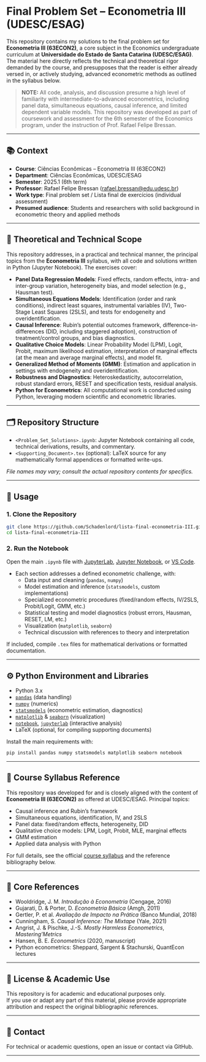 # Final Problem Set – Econometria III (UDESC/ESAG)

This repository contains my solutions to the final problem set for **Econometria III (63ECON2)**, a core subject in the Economics undergraduate curriculum at **Universidade do Estado de Santa Catarina (UDESC/ESAG)**. The material here directly reflects the technical and theoretical rigor demanded by the course, and presupposes that the reader is either already versed in, or actively studying, advanced econometric methods as outlined in the syllabus below.

> **NOTE:** All code, analysis, and discussion presume a high level of familiarity with intermediate-to-advanced econometrics, including panel data, simultaneous equations, causal inference, and limited dependent variable models. This repository was developed as part of coursework and assessment for the 6th semester of the Economics program, under the instruction of Prof. Rafael Felipe Bressan.

---

## 📚 Context

- **Course**: Ciências Econômicas – Econometria III (63ECON2)
- **Department**: Ciências Econômicas, UDESC/ESAG
- **Semester**: 2025.1 (6th term)
- **Professor**: Rafael Felipe Bressan ([rafael.bressan@edu.udesc.br](mailto:rafael.bressan@edu.udesc.br))
- **Work type**: Final problem set / Lista final de exercícios (individual assessment)
- **Presumed audience**: Students and researchers with solid background in econometric theory and applied methods

---

## 🧠 Theoretical and Technical Scope

This repository addresses, in a practical and technical manner, the principal topics from the **Econometria III** syllabus, with all code and solutions written in Python (Jupyter Notebook). The exercises cover:

- **Panel Data Regression Models**: Fixed effects, random effects, intra- and inter-group variation, heterogeneity bias, and model selection (e.g., Hausman test).
- **Simultaneous Equations Models**: Identification (order and rank conditions), indirect least squares, instrumental variables (IV), Two-Stage Least Squares (2SLS), and tests for endogeneity and overidentification.
- **Causal Inference**: Rubin’s potential outcomes framework, difference-in-differences (DID, including staggered adoption), construction of treatment/control groups, and bias diagnostics.
- **Qualitative Choice Models**: Linear Probability Model (LPM), Logit, Probit, maximum likelihood estimation, interpretation of marginal effects (at the mean and average marginal effects), and model fit.
- **Generalized Method of Moments (GMM)**: Estimation and application in settings with endogeneity and overidentification.
- **Robustness and Diagnostics**: Heteroskedasticity, autocorrelation, robust standard errors, RESET and specification tests, residual analysis.
- **Python for Econometrics**: All computational work is conducted using Python, leveraging modern scientific and econometric libraries.

---

## 🗂️ Repository Structure

- `<Problem_Set_Solutions>.ipynb`: Jupyter Notebook containing all code, technical derivations, results, and commentary.
- `<Supporting_Document>.tex` (optional): LaTeX source for any mathematically formal appendices or formatted write-ups.

*File names may vary; consult the actual repository contents for specifics.*

---

## 🚀 Usage

### 1. Clone the Repository

```bash
git clone https://github.com/Schadenlord/lista-final-econometria-III.git
cd lista-final-econometria-III
```

### 2. Run the Notebook

Open the main `.ipynb` file with [JupyterLab](https://jupyter.org/), [Jupyter Notebook](https://jupyter.org/), or [VS Code](https://code.visualstudio.com/).

- Each section addresses a defined econometric challenge, with:
  - Data input and cleaning (`pandas`, `numpy`)
  - Model estimation and inference (`statsmodels`, custom implementations)
  - Specialized econometric procedures (fixed/random effects, IV/2SLS, Probit/Logit, GMM, etc.)
  - Statistical testing and model diagnostics (robust errors, Hausman, RESET, LM, etc.)
  - Visualization (`matplotlib`, `seaborn`)
  - Technical discussion with references to theory and interpretation

If included, compile `.tex` files for mathematical derivations or formatted documentation.

---

## ⚙️ Python Environment and Libraries

- Python 3.x
- [`pandas`](https://pandas.pydata.org/) (data handling)
- [`numpy`](https://numpy.org/) (numerics)
- [`statsmodels`](https://www.statsmodels.org/) (econometric estimation, diagnostics)
- [`matplotlib`](https://matplotlib.org/) & [`seaborn`](https://seaborn.pydata.org/) (visualization)
- [`notebook`](https://jupyter.org/), [`jupyterlab`](https://jupyter.org/) (interactive analysis)
- LaTeX (optional, for compiling supporting documents)

Install the main requirements with:
```bash
pip install pandas numpy statsmodels matplotlib seaborn notebook
```

---

## 📑 Course Syllabus Reference

This repository was developed for and is closely aligned with the content of **Econometria III (63ECON2)** as offered at UDESC/ESAG. Principal topics:

- Causal inference and Rubin’s framework
- Simultaneous equations, identification, IV, and 2SLS
- Panel data: fixed/random effects, heterogeneity, DID
- Qualitative choice models: LPM, Logit, Probit, MLE, marginal effects
- GMM estimation
- Applied data analysis with Python

For full details, see the official [course syllabus](https://www.udesc.br/esag) and the reference bibliography below.

---

## 📖 Core References

- Wooldridge, J. M. *Introdução à Econometria* (Cengage, 2016)
- Gujarati, D. & Porter, D. *Econometria Básica* (Amgh, 2011)
- Gertler, P. et al. *Avaliação de Impacto na Prática* (Banco Mundial, 2018)
- Cunningham, S. *Causal Inference: The Mixtape* (Yale, 2021)
- Angrist, J. & Pischke, J.-S. *Mostly Harmless Econometrics*, *Mastering’Metrics*
- Hansen, B. E. *Econometrics* (2020, manuscript)
- Python econometrics: Sheppard, Sargent & Stachurski, QuantEcon lectures

---

## 📜 License & Academic Use

This repository is for academic and educational purposes only.  
If you use or adapt any part of this material, please provide appropriate attribution and respect the original bibliographic references.

---

## 💬 Contact

For technical or academic questions, open an issue or contact via GitHub.

---
